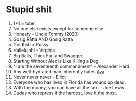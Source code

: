 # Stupid shit
1. 1+1 = tube.
2. No one else exists except for someone else.
3. Honesty - Uncle Tommy (2020)
4. Gosig Råtta AND Gosig Ratta
5. Goldfish > Pussy
6. Hallelujah! - Virginia
7. Big Balls, Thick Fur, and Swagger.
8. Starting Without Alex is Like Killing a Dog.
9. "I am the seventeenth commandment" - Alexander Hard.
10. Any well-hydrated man inherently hates [Ava](https://borderlands.fandom.com/wiki/Ava).
11. Never never never - Elliot
12. Everyone who has lived in Florida has wound up dead.
13. With the money, you can have all the sex. - Joe Lewis  
14. Dudes who repress it the hardest, love it the most.  

